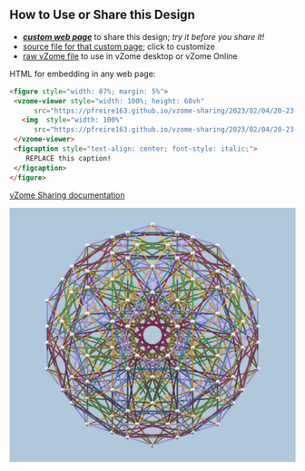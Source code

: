 
## How to Use or Share this Design

 - [***custom web page***][post] to share this design; *try it before you share it!*
 - [source file for that custom page][source]; click to customize
 - [raw vZome file][raw] to use in vZome desktop or vZome Online
 
 HTML for embedding in any web page:
 ```html
<figure style="width: 87%; margin: 5%">
  <vzome-viewer style="width: 100%; height: 60vh"
       src="https://pfreire163.github.io/vzome-sharing/2023/02/04/20-23-24-compound_5_600_cells_in_120_cell/compound_5_600_cells_in_120_cell.vZome" >
    <img  style="width: 100%"
       src="https://pfreire163.github.io/vzome-sharing/2023/02/04/20-23-24-compound_5_600_cells_in_120_cell/compound_5_600_cells_in_120_cell.png" >
  </vzome-viewer>
  <figcaption style="text-align: center; font-style: italic;">
     REPLACE this caption!
  </figcaption>
</figure>
 ```

[vZome Sharing documentation](https://vzome.github.io/vzome/sharing.html#how-it-works)

![Image](<compound_5_600_cells_in_120_cell.png>)


[post]: <https://pfreire163.github.io/vzome-sharing/2023/02/04/compound_5_600_cells_in_120_cell-20-23-24.html>
[source]: <https://github.com/pfreire163/vzome-sharing/edit/main/_posts/2023-02-04-compound_5_600_cells_in_120_cell-20-23-24.md>
[raw]: <https://raw.githubusercontent.com/pfreire163/vzome-sharing/main/2023/02/04/20-23-24-compound_5_600_cells_in_120_cell/compound_5_600_cells_in_120_cell.vZome>